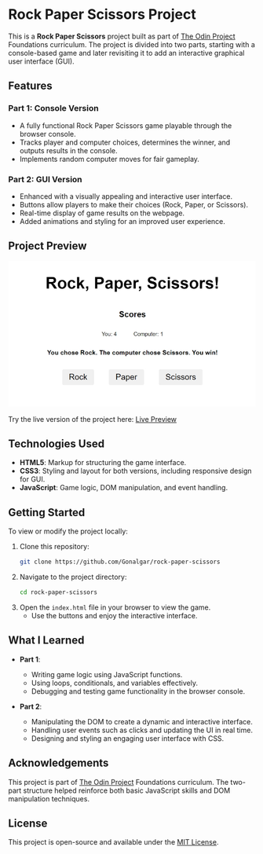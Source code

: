 # Rock Paper Scissors Project

This is a **Rock Paper Scissors** project built as part of [The Odin Project](https://www.theodinproject.com/) Foundations curriculum. The project is divided into two parts, starting with a console-based game and later revisiting it to add an interactive graphical user interface (GUI).  

## Features

### Part 1: Console Version
- A fully functional Rock Paper Scissors game playable through the browser console.
- Tracks player and computer choices, determines the winner, and outputs results in the console.
- Implements random computer moves for fair gameplay.

### Part 2: GUI Version
- Enhanced with a visually appealing and interactive user interface.
- Buttons allow players to make their choices (Rock, Paper, or Scissors).
- Real-time display of game results on the webpage.
- Added animations and styling for an improved user experience.

## Project Preview

![Rock Paper Scissors Screenshot](rock-paper-scissors.jpeg)

Try the live version of the project here: [Live Preview](https://gonalgar.github.io/rock-paper-scissors/)

## Technologies Used

- **HTML5**: Markup for structuring the game interface.
- **CSS3**: Styling and layout for both versions, including responsive design for GUI.
- **JavaScript**: Game logic, DOM manipulation, and event handling.

## Getting Started

To view or modify the project locally:

1. Clone this repository:
   ```bash
   git clone https://github.com/Gonalgar/rock-paper-scissors
   ```
2. Navigate to the project directory:
   ```bash
   cd rock-paper-scissors
   ```
3. Open the `index.html` file in your browser to view the game.  
   - Use the buttons and enjoy the interactive interface.

## What I Learned

- **Part 1**:
  - Writing game logic using JavaScript functions.
  - Using loops, conditionals, and variables effectively.
  - Debugging and testing game functionality in the browser console.

- **Part 2**:
  - Manipulating the DOM to create a dynamic and interactive interface.
  - Handling user events such as clicks and updating the UI in real time.
  - Designing and styling an engaging user interface with CSS.

## Acknowledgements

This project is part of [The Odin Project](https://www.theodinproject.com/paths/foundations/courses/foundations) Foundations curriculum. The two-part structure helped reinforce both basic JavaScript skills and DOM manipulation techniques.

## License

This project is open-source and available under the [MIT License](./LICENSE).